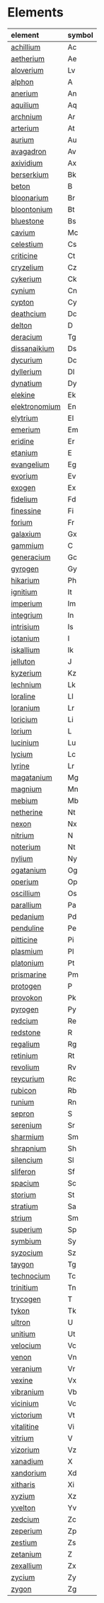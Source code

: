 # Elements

| element | symbol |
| :------ | :----- |
| [achillium](elements/achillium.md) | Ac |
| [aetherium](elements/aetherium.md) | Ae |
| [aloverium](elements/aloverium.md) | Lv |
| [alphon](elements/alphon.md) | A |
| [anerium](elements/anerium.md) | An |
| [aquilium](elements/aquilium.md) | Aq |
| [archnium](elements/archnium.md) | Ar |
| [arterium](elements/arterium.md) | At |
| [aurium](elements/aurium.md) | Au |
| [avagadron](elements/avagadron.md) | Av |
| [axividium](elements/axividium.md) | Ax |
| [berserkium](elements/berserkium.md) | Bk |
| [beton](elements/beton.md) | B |
| [bloonarium](elements/bloonarium.md) | Br |
| [bloontonium](elements/bloontonium.md) | Bt |
| [bluestone](elements/bluestone.md) | Bs |
| [cavium](elements/cavium.md) | Mc |
| [celestium](elements/celestium.md) | Cs |
| [criticine](elements/criticine.md) | Ct |
| [cryzelium](elements/cryzelium.md) | Cz |
| [cykerium](elements/cykerium.md) | Ck |
| [cynium](elements/cynium.md) | Cn |
| [cypton](elements/cypton.md) | Cy |
| [deathcium](elements/deathcium.md) | Dc |
| [delton](elements/delton.md) | D |
| [deracium](elements/deracium.md) | Tg |
| [dissanaikium](elements/dissanaikium.md) | Ds |
| [dycurium](elements/dycurium.md) | Dc |
| [dyllerium](elements/dyllerium.md) | Dl |
| [dynatium](elements/dynatium.md) | Dy |
| [elekine](elements/elekine.md) | Ek |
| [elektronomium](elements/elektronomium.md) | En |
| [elytrium](elements/elytrium.md) | El |
| [emerium](elements/emerium.md) | Em |
| [eridine](elements/eridine.md) | Er |
| [etanium](elements/etanium.md) | E |
| [evangelium](elements/evangelium.md) | Eg |
| [evorium](elements/evorium.md) | Ev |
| [exogen](elements/exogen.md) | Ex |
| [fidelium](elements/fidelium.md) | Fd |
| [finessine](elements/finessine.md) | Fi |
| [forium](elements/forium.md) | Fr |
| [galaxium](elements/galaxium.md) | Gx |
| [gammium](elements/gammium.md) | C |
| [generacium](elements/generacium.md) | Gc |
| [gyrogen](elements/gyrogen.md) | Gy |
| [hikarium](elements/hikarium.md) | Ph |
| [ignitium](elements/ignitium.md) | It |
| [imperium](elements/imperium.md) | Im |
| [integrium](elements/integrium.md) | In |
| [intrisium](elements/intrisium.md) | Is |
| [iotanium](elements/iotanium.md) | I |
| [iskallium](elements/iskallium.md) | Ik |
| [jelluton](elements/jelluton.md) | J |
| [kyzerium](elements/kyzerium.md) | Kz |
| [lechnium](elements/lechnium.md) | Lk |
| [loraline](elements/loraline.md) | Ll |
| [loranium](elements/loranium.md) | Lr |
| [loricium](elements/loricium.md) | Li |
| [lorium](elements/lorium.md) | L |
| [lucinium](elements/lucinium.md) | Lu |
| [lycium](elements/lycium.md) | Lc |
| [lyrine](elements/lyrine.md) | Lr |
| [magatanium](elements/magatanium.md) | Mg |
| [magnium](elements/magnium.md) | Mn |
| [mebium](elements/mebium.md) | Mb |
| [netherine](elements/netherine.md) | Nt |
| [nexon](elements/nexon.md) | Nx |
| [nitrium](elements/nitrium.md) | N |
| [noterium](elements/noterium.md) | Nt |
| [nylium](elements/nylium.md) | Ny |
| [ogatanium](elements/ogatanium.md) | Og |
| [operium](elements/operium.md) | Op |
| [oscillium](elements/oscillium.md) | Os |
| [parallium](elements/parallium.md) | Pa |
| [pedanium](elements/pedanium.md) | Pd |
| [penduline](elements/penduline.md) | Pe |
| [pitticine](elements/pitticine.md) | Pi |
| [plasmium](elements/plasmium.md) | Pl |
| [platonium](elements/platonium.md) | Pt |
| [prismarine](elements/prismarine.md) | Pm |
| [protogen](elements/protogen.md) | P |
| [provokon](elements/provokon.md) | Pk |
| [pyrogen](elements/pyrogen.md) | Py |
| [redcium](elements/redcium.md) | Re |
| [redstone](elements/redstone.md) | R |
| [regalium](elements/regalium.md) | Rg |
| [retinium](elements/retinium.md) | Rt |
| [revolium](elements/revolium.md) | Rv |
| [reycurium](elements/reycurium.md) | Rc |
| [rubicon](elements/rubicon.md) | Rb |
| [runium](elements/runium.md) | Rn |
| [sepron](elements/sepron.md) | S |
| [serenium](elements/serenium.md) | Sr |
| [sharmium](elements/sharmium.md) | Sm |
| [shrapnium](elements/shrapnium.md) | Sh |
| [silencium](elements/silencium.md) | Sl |
| [sliferon](elements/sliferon.md) | Sf |
| [spacium](elements/spacium.md) | Sc |
| [storium](elements/storium.md) | St |
| [stratium](elements/stratium.md) | Sa |
| [strium](elements/strium.md) | Sm |
| [superium](elements/superium.md) | Sp |
| [symbium](elements/symbium.md) | Sy |
| [syzocium](elements/syzocium.md) | Sz |
| [taygon](elements/taygon.md) | Tg |
| [technocium](elements/technocium.md) | Tc |
| [trinitium](elements/trinitium.md) | Tn |
| [trycogen](elements/trycogen.md) | T |
| [tykon](elements/tykon.md) | Tk |
| [ultron](elements/ultron.md) | U |
| [unitium](elements/unitium.md) | Ut |
| [velocium](elements/velocium.md) | Vc |
| [venon](elements/venon.md) | Vn |
| [veranium](elements/veranium.md) | Vr |
| [vexine](elements/vexine.md) | Vx |
| [vibranium](elements/vibranium.md) | Vb |
| [vicinium](elements/vicinium.md) | Vc |
| [victorium](elements/victorium.md) | Vt |
| [vitalitine](elements/vitalitine.md) | Vi |
| [vitrium](elements/vitrium.md) | V |
| [vizorium](elements/vizorium.md) | Vz |
| [xanadium](elements/xanadium.md) | X |
| [xandorium](elements/xandorium.md) | Xd |
| [xitharis](elements/xitharis.md) | Xi |
| [xyzium](elements/xyzium.md) | Xz |
| [yvelton](elements/yvelton.md) | Yv |
| [zedcium](elements/zedcium.md) | Zc |
| [zeperium](elements/zeperium.md) | Zp |
| [zestium](elements/zestium.md) | Zs |
| [zetanium](elements/zetanium.md) | Z |
| [zexallium](elements/zexallium.md) | Zx |
| [zycium](elements/zycium.md) | Zy |
| [zygon](elements/zygon.md) | Zg |
